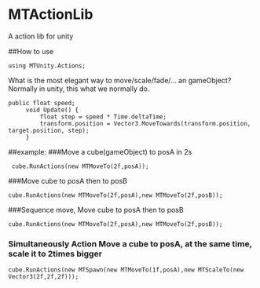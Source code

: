 # MTActionLib
A action lib for unity 

##How to use
```
using MTUnity.Actions;
```
What is the most elegant way to move/scale/fade/... an gameObject?
Normally in unity, this what we normally do.
```
public float speed;
     void Update() {
         float step = speed * Time.deltaTime;
         transform.position = Vector3.MoveTowards(transform.position, target.position, step);
     }
```
##example:
 ###Move a cube(gameObject) to posA in 2s
 ```
  cube.RunActions(new MTMoveTo(2f,posA));
  ```
###Move cube to posA then to posB
  ```
  cube.RunActions(new MTMoveTo(2f,posA),new MTMoveTo(2f,posB));
  ```
  ###Sequence move, Move cube to posA then to posB
  ```
  cube.RunActions(new MTMoveTo(2f,posA),new MTMoveTo(2f,posB));
  ```
  ### Simultaneously Action Move a cube to posA, at the same time, scale it to 2times bigger
  
  ```
  cube.RunActions(new MTSpawn(new MTMoveTo(1f,posA),new MTScaleTo(new Vector3(2f,2f,2f)));
  ```
